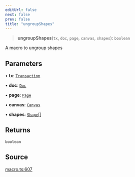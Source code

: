 ```yaml
---
editUrl: false
next: false
prev: false
title: "ungroupShapes"
---
```


> **ungroupShapes**(`tx`, `doc`, `page`, `canvas`, `shapes`): `boolean`

A macro to ungroup shapes

## Parameters

• **tx**: [`Transaction`](/api-core/classes/transaction/)

• **doc**: [`Doc`](/api-core/classes/doc/)

• **page**: [`Page`](/api-core/classes/page/)

• **canvas**: [`Canvas`](/api-core/classes/canvas/)

• **shapes**: [`Shape`](/api-core/classes/shape/)[]

## Returns

`boolean`

## Source

[macro.ts:607](https://github.com/dgmjs/dgmjs/blob/main/packages/core/src/macro.ts#L607)
